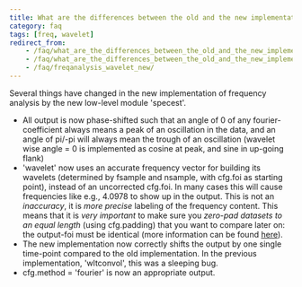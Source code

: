 ```yaml
---
title: What are the differences between the old and the new implementation of 'wavelet' (formerly 'wltconvol') in ft_freqanalysis?
category: faq
tags: [freq, wavelet]
redirect_from:
    - /faq/what_are_the_differences_between_the_old_and_the_new_implementation_of_wavelet_formerly_wltconvol_in_ft_freqanalysis/
    - /faq/what_are_the_differences_between_the_old_and_the_new_implementation_of_wavelet_formerly_wltconvol_in_ft_freqanalyis/
    - /faq/freqanalysis_wavelet_new/
---
```


Several things have changed in the new implementation of frequency analysis by the new low-level module 'specest'.

- All output is now phase-shifted such that an angle of 0 of any fourier-coefficient always means a peak of an oscillation in the data, and an angle of pi/-pi will always mean the trough of an oscillation (wavelet wise angle = 0 is implemented as cosine at peak, and sine in up-going flank)
- 'wavelet' now uses an accurate frequency vector for building its wavelets (determined by fsample and nsample, with cfg.foi as starting point), instead of an uncorrected cfg.foi. In many cases this will cause frequencies like e.g., 4.0978 to show up in the output. This is not an _inaccuracy_, it is _more precise_ labeling of the frequency content. This means that it is _very important_ to make sure you _zero-pad datasets to an equal length_ (using cfg.padding) that you want to compare later on: the output-foi must be identical (more information can be found [here](/faq/spectral/freqanalysis_foimismatchwavelet)).
- The new implementation now correctly shifts the output by one single time-point compared to the old implementation. In the previous implementation, 'wltconvol', this was a sleeping bug.
- cfg.method = 'fourier' is now an appropriate output.
